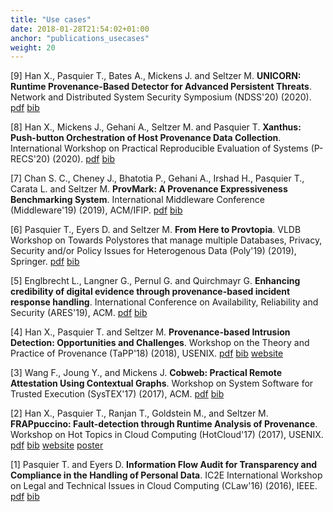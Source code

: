 ```yaml
---
title: "Use cases"
date: 2018-01-28T21:54:02+01:00
anchor: "publications_usecases"
weight: 20
---
```


[9] Han X., Pasquier T., Bates A., Mickens J. and Seltzer M. <strong>UNICORN: Runtime Provenance-Based Detector for Advanced Persistent Threats</strong>. Network and Distributed System Security Symposium (NDSS'20) (2020). [pdf](./publications/2020-ndss.pdf) [bib](./citations/2020-ndss.bib)

[8] Han X., Mickens J., Gehani A., Seltzer M. and Pasquier T. <strong>Xanthus: Push-button Orchestration of Host Provenance Data Collection</strong>. International Workshop on Practical Reproducible Evaluation of Systems (P-RECS'20) (2020). [pdf](./publications/2020-precs.pdf) [bib](./citations/2020-precs.bib)

[7] Chan S. C., Cheney J., Bhatotia P., Gehani A., Irshad H., Pasquier T., Carata L. and Seltzer M. <strong>ProvMark: A Provenance Expressiveness Benchmarking System</strong>. International Middleware Conference (Middleware'19) (2019), ACM/IFIP. [pdf](./publications/mw-2019.pdf) [bib](./citations/mw-2019.bib)

[6] Pasquier T., Eyers D. and Seltzer M. <strong>From Here to Provtopia</strong>. VLDB Workshop on Towards Polystores that manage multiple Databases, Privacy, Security and/or Policy Issues for Heterogenous Data (Poly'19) (2019), Springer. [pdf](./publications/poly-2019.pdf) [bib](./citations/poly-2019.bib)

[5] Englbrecht L., Langner G., Pernul G. and Quirchmayr G. <strong> Enhancing credibility of digital evidence through provenance-based incident response handling</strong>. International Conference on Availability, Reliability and Security (ARES'19), ACM. [pdf](https://dl.acm.org/ft_gateway.cfm?id=3339275&ftid=2079332&dwn=1&#URLTOKEN) [bib](https://dl.acm.org/downformats.cfm?id=3339275&parent_id=3339252&expformat=bibtex)

[4] Han X., Pasquier T. and Seltzer M. <strong>Provenance-based Intrusion Detection: Opportunities and Challenges</strong>. Workshop on the Theory and Practice of Provenance (TaPP'18) (2018), USENIX. [pdf](./publications/tapp-2018.pdf) [bib](./citations/tapp-2018.bib) [website](https://www.usenix.org/conference/tapp2018/presentation/han)

[3] Wang F., Joung Y., and Mickens J. <strong>Cobweb: Practical Remote Attestation Using Contextual Graphs</strong>. Workshop on System Software for Trusted Execution (SysTEX'17) (2017), ACM. [pdf](https://mickens.seas.harvard.edu/files/mickens/files/cobweb.pdf) [bib](https://dl.acm.org/downformats.cfm?id=3152705&parent_id=3152701&expformat=bibtex&CFID=837880949&CFTOKEN=91832166)

[2] Han X., Pasquier T., Ranjan T., Goldstein M., and Seltzer M. <strong>FRAPpuccino: Fault-detection through Runtime Analysis of Provenance</strong>. Workshop on Hot Topics in Cloud Computing (HotCloud'17) (2017), USENIX. [pdf](./publications/hotcloud-2017.pdf) [bib](./citations/hotcloud-2017.bib) [website](https://www.usenix.org/conference/hotcloud17/program/presentation/han) [poster](./posters/hotcloud-2017.pdf)

[1] Pasquier T.  and Eyers D. <strong>Information Flow Audit for Transparency and Compliance in the Handling of Personal Data</strong>. IC2E International Workshop on Legal and Technical Issues in Cloud Computing (CLaw'16) (2016),  IEEE. [pdf](./publications/claw-2016.pdf) [bib](./citations/claw-2016.bib)
